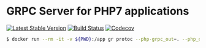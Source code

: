 GRPC Server for PHP7 applications
=================================
[![Latest Stable Version](https://poser.pugx.org/spiral/php-grpc/version)](https://packagist.org/packages/spiral/php-grpc)
[![Build Status](https://travis-ci.org/spiral/php-grpc.svg?branch=master)](https://travis-ci.org/spiral/php-grpc)
[![Codecov](https://codecov.io/gh/spiral/php-grpc/branch/master/graph/badge.svg)](https://codecov.io/gh/spiral/php-grpc/)


```bash
$ docker run --rm -it -v ${PWD}:/app gr protoc --php-grpc_out=. --php_out=. test.proto
```
